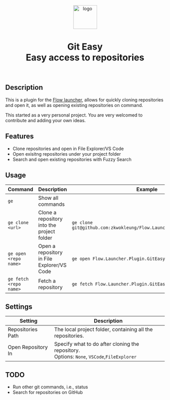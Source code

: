 
<div align="center">
    <img src="https://github.com/zkwokleung/Flow.Launcher.Plugin.GitEasy/blob/main/Flow.Launcher.Plugin.GitEasy/Images/icon.png?raw=true" alt="logo" width="75">
    <h1>Git Easy <br> Easy access to repositories</h1>
    <br>
</div>

## Description

This is a plugin for the [Flow launcher](https://github.com/Flow-Launcher/Flow.Launcher), allows for quickly cloning repositories and open it, as well as opening existing repositories on command.

This started as a very personal project. You are very welcomed to contribute and adding your own ideas.

## Features

* Clone repositories and open in File Explorer/VS Code
* Open exisitng repositories under your project folder
* Search and open existing repositories with Fuzzy Search

## Usage

| Command                    | Description                                | Example                                                                   |
|----------------------------|--------------------------------------------|---------------------------------------------------------------------------|
| `` ge ``                   | Show all commands                          |                                                                           |
| `` ge clone <url> ``       | Clone a repository into the project folder | `` ge clone git@github.com:zkwokleung/Flow.Launcher.Plugin.GitEasy.git `` |
| `` ge open <repo name> ``  | Open a repository in File Explorer/VS Code | `` ge open Flow.Launcher.Plugin.GitEasy ``                                |
| `` ge fetch <repo name> `` | Fetch a repository                         | `` ge fetch Flow.Launcher.Plugin.GitEasy ``                               |

## Settings

| Setting            | Description                                                                                          |
|--------------------|------------------------------------------------------------------------------------------------------|
| Repositories Path  | The local project folder, containing all the repositories.                                           |
| Open Repository In | Specify what to do after cloning the repository. <br> Options: ``None``, ``VSCode``,``FileExplorer`` |

## TODO

* Run other git commands, i.e., status
* Search for repositories on GitHub